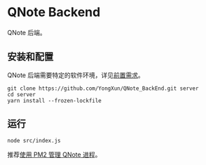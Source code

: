 # QNote Backend

QNote 后端。

## 安装和配置

QNote 后端需要特定的软件环境，详见[前置需求](docs/prerequisite.md)。

``` shell
git clone https://github.com/YongXun/QNote_BackEnd.git server
cd server
yarn install --frozen-lockfile
```

## 运行

``` shell
node src/index.js
```

推荐[使用 PM2 管理 QNote 进程](docs/extra.md)。
